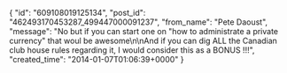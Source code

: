  {
   "id": "609108019125134",
   "post_id": "462493170453287_499447000091237",
   "from_name": "Pete Daoust",
   "message": "No but if you can start one on \"how to administrate a private currency\" that woul be awesome\n\nAnd if you can dig ALL the Canadian club house rules regarding it, I would consider this as a BONUS !!!",
   "created_time": "2014-01-07T01:06:39+0000"
 }
